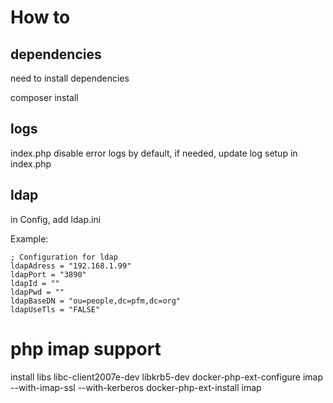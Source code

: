 # How to

## dependencies

need to install dependencies

composer install

## logs

index.php disable error logs by default, if needed, update log setup in index.php

## ldap

in Config, add ldap.ini

Example:

    ; Configuration for ldap
    ldapAdress = "192.168.1.99"
    ldapPort = "3890"
    ldapId = ""
    ldapPwd = ""
    ldapBaseDN = "ou=people,dc=pfm,dc=org"
    ldapUseTls = "FALSE"

# php imap support

install libs libc-client2007e-dev libkrb5-dev
docker-php-ext-configure imap --with-imap-ssl --with-kerberos
docker-php-ext-install imap
